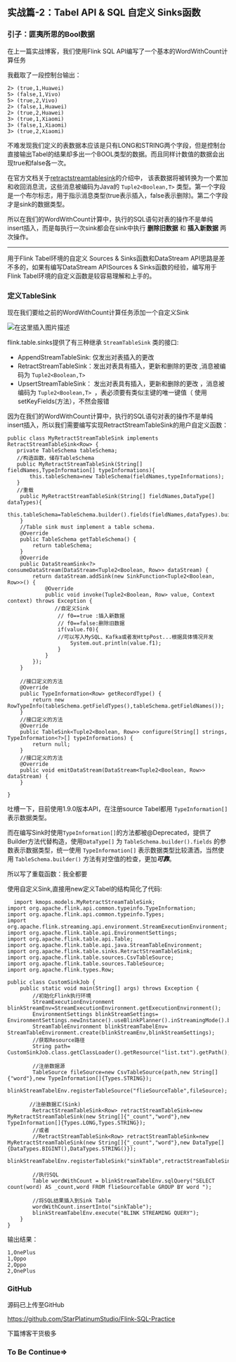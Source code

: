 ## 实战篇-2：Tabel API & SQL 自定义 Sinks函数

### 引子：匪夷所思的Bool数据

在上一篇实战博客，我们使用Flink SQL API编写了一个基本的WordWithCount计算任务

我截取了一段控制台输出：

```
2> (true,1,Huawei)
5> (false,1,Vivo)
5> (true,2,Vivo)
2> (false,1,Huawei)
2> (true,2,Huawei)
3> (true,1,Xiaomi)
3> (false,1,Xiaomi)
3> (true,2,Xiaomi)
```

不难发现我们定义的表数据本应该是只有LONG和STRING两个字段，但是控制台直接输出Tabel的结果却多出一个BOOL类型的数据。而且同样计数值的数据会出现true和false各一次。

在官方文档关于[retractstreamtablesink]( https://ci.apache.org/projects/flink/flink-docs-release-1.9/dev/table/sourceSinks.html#retractstreamtablesink )的介绍中， 该表数据将被转换为一个累加和收回消息流，这些消息被编码为Java的 ```Tuple2<Boolean,T>``` 类型。第一个字段是一个布尔标志，用于指示消息类型(true表示插入，false表示删除)。第二个字段才是sink的数据类型。 

所以在我们的WordWithCount计算中，执行的SQL语句对表的操作不是单纯insert插入，而是每执行一次sink都会在sink中执行 **删除旧数据** 和 **插入新数据** 两次操作。

----

用于Flink Tabel环境的自定义 Sources & Sinks函数和DataStream API思路是差不多的，如果有编写DataStream APISources & Sinks函数的经验，编写用于Flink Tabel环境的自定义函数是较容易理解和上手的。

### 定义TableSink

现在我们要给之前的WordWithCount计算任务添加一个自定义Sink

![在这里插入图片描述](https://img-blog.csdnimg.cn/2020010616243882.png?x-oss-process=image/watermark,type_ZmFuZ3poZW5naGVpdGk,shadow_10,text_aHR0cHM6Ly9ibG9nLmNzZG4ubmV0L3FxXzM1ODE1NTI3,size_16,color_FFFFFF,t_70)





flink.table.sinks提供了有三种继承 ```StreamTableSink``` 类的接口: 

- AppendStreamTableSink: 仅发出对表插入的更改
- RetractStreamTableSink：发出对表具有插入，更新和删除的更改 ,消息被编码为 ```Tuple2<Boolean,T>```
- UpsertStreamTableSink： 发出对表具有插入，更新和删除的更改 ，消息被编码为 ```Tuple2<Boolean,T> ```，表必须要有类似主键的唯一键值（ 使用setKeyFields(方法），不然会报错

因为在我们的WordWithCount计算中，执行的SQL语句对表的操作不是单纯insert插入，所以我们需要编写实现RetractStreamTableSink的用户自定义函数：

```
public class MyRetractStreamTableSink implements RetractStreamTableSink<Row> {
   private TableSchema tableSchema;
   //构造函数，储存TableSchema
   public MyRetractStreamTableSink(String[] fieldNames,TypeInformation[] typeInformations){
       this.tableSchema=new TableSchema(fieldNames,typeInformations);
   }
   //重载
    public MyRetractStreamTableSink(String[] fieldNames,DataType[] dataTypes){
        this.tableSchema=TableSchema.builder().fields(fieldNames,dataTypes).build();
    }
    //Table sink must implement a table schema.
    @Override
    public TableSchema getTableSchema() {
        return tableSchema;
    }
    @Override
    public DataStreamSink<?> consumeDataStream(DataStream<Tuple2<Boolean, Row>> dataStream) {
        return dataStream.addSink(new SinkFunction<Tuple2<Boolean, Row>>() {
            @Override
            public void invoke(Tuple2<Boolean, Row> value, Context context) throws Exception {
               //自定义Sink
                // f0==true :插入新数据
                // f0==false:删除旧数据
                if(value.f0){
                //可以写入MySQL、Kafka或者发HttpPost...根据具体情况开发
                    System.out.println(value.f1);
                }
            }
        });
    }
    
    //接口定义的方法
    @Override
    public TypeInformation<Row> getRecordType() {
        return new RowTypeInfo(tableSchema.getFieldTypes(),tableSchema.getFieldNames());
    }
    //接口定义的方法
    @Override
    public TableSink<Tuple2<Boolean, Row>> configure(String[] strings, TypeInformation<?>[] typeInformations) {
        return null;
    }
    //接口定义的方法
    @Override
    public void emitDataStream(DataStream<Tuple2<Boolean, Row>> dataStream) {
    }
   
}
```

吐槽一下，目前使用1.9.0版本API，在注册source Tabel都用 ```TypeInformation[]``` 表示数据类型。

而在编写Sink时使用```TypeInformation[]```的方法都被@Deprecated，提供了Builder方法代替构造，使用```DataType[]``` 为 ```TableSchema.builder().fields``` 的参数表示数据类型，统一使用 ```TypeInformation[]``` 表示数据类型比较潇洒，当然使用 ```TableSchema.builder()```  方法有对空值的检查，更加***可靠***。

所以写了重载函数：我全都要

使用自定义Sink,直接用new定义Tabel的结构简化了代码:

```
  import kmops.models.MyRetractStreamTableSink;
import org.apache.flink.api.common.typeinfo.TypeInformation;
import org.apache.flink.api.common.typeinfo.Types;
import org.apache.flink.streaming.api.environment.StreamExecutionEnvironment;
import org.apache.flink.table.api.EnvironmentSettings;
import org.apache.flink.table.api.Table;
import org.apache.flink.table.api.java.StreamTableEnvironment;
import org.apache.flink.table.sinks.RetractStreamTableSink;
import org.apache.flink.table.sources.CsvTableSource;
import org.apache.flink.table.sources.TableSource;
import org.apache.flink.types.Row;

public class CustomSinkJob {
    public static void main(String[] args) throws Exception {
        //初始化Flink执行环境
        StreamExecutionEnvironment blinkStreamEnv=StreamExecutionEnvironment.getExecutionEnvironment();
        EnvironmentSettings blinkStreamSettings= EnvironmentSettings.newInstance().useBlinkPlanner().inStreamingMode().build();
        StreamTableEnvironment blinkStreamTabelEnv= StreamTableEnvironment.create(blinkStreamEnv,blinkStreamSettings);
        //获取Resource路径
        String path= CustomSinkJob.class.getClassLoader().getResource("list.txt").getPath();

        //注册数据源
        TableSource fileSource=new CsvTableSource(path,new String[]{"word"},new TypeInformation[]{Types.STRING});
        blinkStreamTabelEnv.registerTableSource("flieSourceTable",fileSource);

       //注册数据汇(Sink)
        RetractStreamTableSink<Row> retractStreamTableSink=new MyRetractStreamTableSink(new String[]{"_count","word"},new TypeInformation[]{Types.LONG,Types.STRING});
        //或者
        //RetractStreamTableSink<Row> retractStreamTableSink=new MyRetractStreamTableSink(new String[]{"_count","word"},new DataType[]{DataTypes.BIGINT(),DataTypes.STRING()});
        blinkStreamTabelEnv.registerTableSink("sinkTable",retractStreamTableSink);

        //执行SQL
        Table wordWithCount = blinkStreamTabelEnv.sqlQuery("SELECT count(word) AS _count,word FROM flieSourceTable GROUP BY word ");

        //将SQL结果插入到Sink Table
        wordWithCount.insertInto("sinkTable");
        blinkStreamTabelEnv.execute("BLINK STREAMING QUERY");
    }
}

```

输出结果：

```
1,OnePlus
1,Oppo
2,Oppo
2,OnePlus
```

### GitHub

源码已上传至GitHub

 https://github.com/StarPlatinumStudio/Flink-SQL-Practice 

下篇博客干货极多

### To Be Continue=>